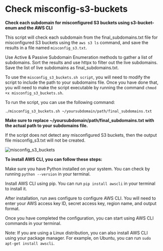  # Check misconfig-s3-buckets

 **Check each subdomain for misconfigured S3 buckets using s3-bucket-enum and the AWS CLI**

 This script will check each subdomain from the final_subdomains.txt file for misconfigured S3 buckets using the `aws s3 ls` command, and save the results in a file named  `misconfig_s3.txt`.
 
Use Active & Passive Subdomain Enumeration methods to gather a list of subdomains. Sort the results and use httpx to filter out the live subdomains. Save the list of live subdomains as final_subdomains.txt.

To use the `misconfig_s3_buckets.sh script`, you will need to modify the script to include the path to your subdomains file. Once you have done that, you will need to make the script executable by running the command `chmod +x misconfig_s3_buckets.sh`.

To run the script, you can use the following command:

`./misconfig_s3_buckets.sh ~/yoursubdomain/path/final_subdomains.txt`

**Make sure to replace ~/yoursubdomain/path/final_subdomains.txt with the actual path to your subdomains file.**
 
 If the script does not detect any misconfigured S3 buckets, then the output file misconfig_s3.txt will not be created.

![misconfig_s3_buckets](https://user-images.githubusercontent.com/69983207/229280152-34565244-8d5d-460a-b48d-7ee0675f612a.png)


 **To install AWS CLI, you can follow these steps:**

 Make sure you have Python installed on your system. You can check by running `python --version` in your terminal.

 Install AWS CLI using pip. You can run `pip install awscli` in your terminal to install it.

 After installation, run aws configure to configure AWS CLI. You will need to enter your AWS access key ID, secret access key, region name, and output format.

 Once you have completed the configuration, you can start using AWS CLI commands in your terminal.

 Note: If you are using a Linux distribution, you can also install AWS CLI using your package manager. For example, on Ubuntu, you can run `sudo apt-get install awscli`.
